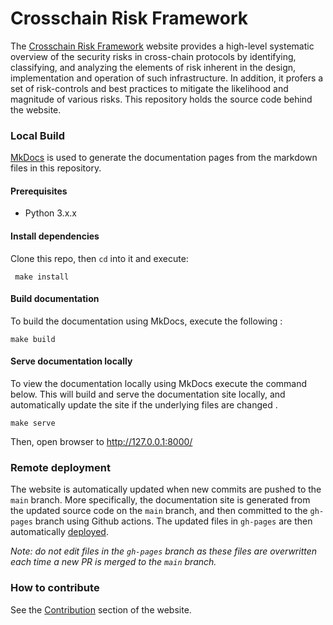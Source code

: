 # Crosschain Risk Framework

The [Crosschain Risk Framework](https://crosschainriskframework.github.io/) website provides a high-level systematic
overview of the security risks in cross-chain protocols by identifying,
classifying, and analyzing the elements of risk inherent in the design,
implementation and operation of such infrastructure. In addition, it
profers a set of risk-controls and best practices to mitigate the
likelihood and magnitude of various risks. This repository holds the source code behind the website.

### Local Build
[MkDocs](https://www.mkdocs.org/) is used to generate the documentation pages from the markdown files in this repository.

#### Prerequisites
- Python 3.x.x

#### Install dependencies
Clone this repo, then `cd` into it and execute:
```
 make install
```

#### Build documentation
To build the documentation using MkDocs, execute the following :
```
make build
```

#### Serve documentation locally
To view the documentation locally using MkDocs execute the command below. This will build and serve the documentation site locally, and automatically update the site if the underlying files are changed .
```
make serve
```
Then, open browser to http://127.0.0.1:8000/

### Remote deployment
The website is automatically updated when new commits are pushed to the `main` branch. More specifically, the documentation site is generated from the updated source code on the `main` branch, and then committed to the `gh-pages` branch using Github actions. The updated files in `gh-pages` are then automatically [deployed](https://crosschainriskframework.github.io/).

*Note: do not edit files in the `gh-pages` branch as these files are overwritten each time a new PR is merged to the `main` branch.*


### How to contribute
See the [Contribution](https://crosschainriskframework.github.io/authors/contributions/)
section of the website.
